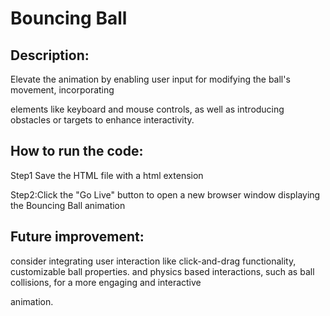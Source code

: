 # Bouncing Ball

## Description:

Elevate the animation by enabling user input for modifying the ball's movement, incorporating

elements like keyboard and mouse controls, as well as introducing obstacles or targets to enhance interactivity.

## How to run the code:

Step1 Save the HTML file with a html extension

Step2:Click the "Go Live" button to open a new browser window displaying the Bouncing Ball animation

## Future improvement:

consider integrating user interaction like click-and-drag functionality, customizable ball properties. and physics based interactions, such as ball collisions, for a more engaging and interactive

animation.
